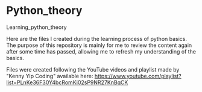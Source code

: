 # Python_theory
Learning_python_theory

Here are the files I created during the learning process of python basics. 
The purpose of this repository is mainly for me to review the content again after some time has passed, allowing me to refresh my understanding of the basics.

Files were created following the YouTube videos and playlist made by "Kenny Yip Coding" available here:
https://www.youtube.com/playlist?list=PLnKe36F30Y4bcRomKi02sP9NR27KnBqCK



